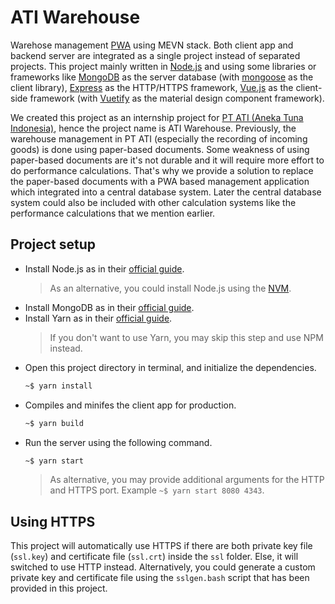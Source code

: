 # ATI Warehouse

Warehose management [PWA](https://en.wikipedia.org/wiki/Progressive_web_application) using MEVN stack.
Both client app and backend server are integrated as a single project instead of separated projects.
This project mainly written in [Node.js](https://nodejs.org/en/) and using some libraries or frameworks like [MongoDB](https://www.mongodb.com/) as the server database (with [mongoose](https://mongoosejs.com/) as the client library), [Express](https://expressjs.com/) as the HTTP/HTTPS framework, [Vue.js](https://vuejs.org/) as the client-side framework (with [Vuetify](https://vuetifyjs.com/en/) as the material design component framework).

We created this project as an internship project for [PT ATI (Aneka Tuna Indonesia)](http://tunaindonesia.com/), hence the project name is ATI Warehouse.
Previously, the warehouse management in PT ATI (especially the recording of incoming goods) is done using paper-based documents.
Some weakness of using paper-based documents are it's not durable and it will require more effort to do performance calculations.
That's why we provide a solution to replace the paper-based documents with a PWA based management application which integrated into a central database system.
Later the central database system could also be included with other calculation systems like the performance calculations that we mention earlier.

## Project setup

- Install Node.js as in their [official guide](https://nodejs.org/en/download/).
  > As an alternative, you could install Node.js using the [NVM](https://github.com/nvm-sh/nvm).
- Install MongoDB as in their [official guide](https://docs.mongodb.com/manual/installation/).
- Install Yarn as in their [official guide](https://classic.yarnpkg.com/en/docs/install/).
  > If you don't want to use Yarn, you may skip this step and use NPM instead.
- Open this project directory in terminal, and initialize the dependencies.
  ```bash
  ~$ yarn install
  ```
- Compiles and minifes the client app for production.
  ```bash
  ~$ yarn build
  ```
- Run the server using the following command.
  ```bash
  ~$ yarn start
  ```
  > As alternative, you may provide additional arguments for the HTTP and HTTPS port.
  > Example `~$ yarn start 8080 4343`.

## Using HTTPS

This project will automatically use HTTPS if there are both private key file (`ssl.key`) and certificate file (`ssl.crt`) inside the `ssl` folder.
Else, it will switched to use HTTP instead.
Alternatively, you could generate a custom private key and certificate file using the `sslgen.bash` script that has been provided in this project.